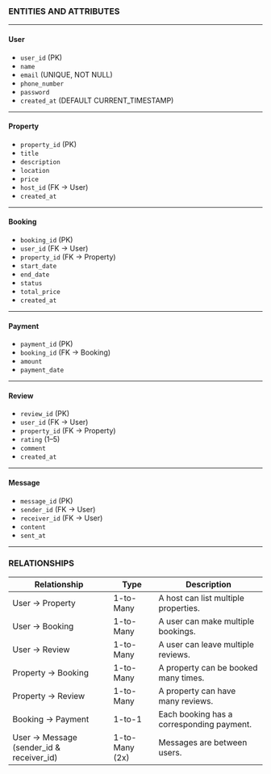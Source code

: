 
### ENTITIES AND ATTRIBUTES

---

#### **User**

* `user_id` (PK)
* `name`
* `email` (UNIQUE, NOT NULL)
* `phone_number`
* `password`
* `created_at` (DEFAULT CURRENT\_TIMESTAMP)

---

#### **Property**

* `property_id` (PK)
* `title`
* `description`
* `location`
* `price`
* `host_id` (FK → User)
* `created_at`

---

#### **Booking**

* `booking_id` (PK)
* `user_id` (FK → User)
* `property_id` (FK → Property)
* `start_date`
* `end_date`
* `status`
* `total_price`
* `created_at`

---

#### **Payment**

* `payment_id` (PK)
* `booking_id` (FK → Booking)
* `amount`
* `payment_date`

---

#### **Review**

* `review_id` (PK)
* `user_id` (FK → User)
* `property_id` (FK → Property)
* `rating` (1–5)
* `comment`
* `created_at`

---

#### **Message**

* `message_id` (PK)
* `sender_id` (FK → User)
* `receiver_id` (FK → User)
* `content`
* `sent_at`

---

### RELATIONSHIPS

| Relationship                               | Type           | Description                               |
| ------------------------------------------ | -------------- | ----------------------------------------- |
| User → Property                            | 1-to-Many      | A host can list multiple properties.      |
| User → Booking                             | 1-to-Many      | A user can make multiple bookings.        |
| User → Review                              | 1-to-Many      | A user can leave multiple reviews.        |
| Property → Booking                         | 1-to-Many      | A property can be booked many times.      |
| Property → Review                          | 1-to-Many      | A property can have many reviews.         |
| Booking → Payment                          | 1-to-1         | Each booking has a corresponding payment. |
| User → Message (sender\_id & receiver\_id) | 1-to-Many (2x) | Messages are between users.               |
